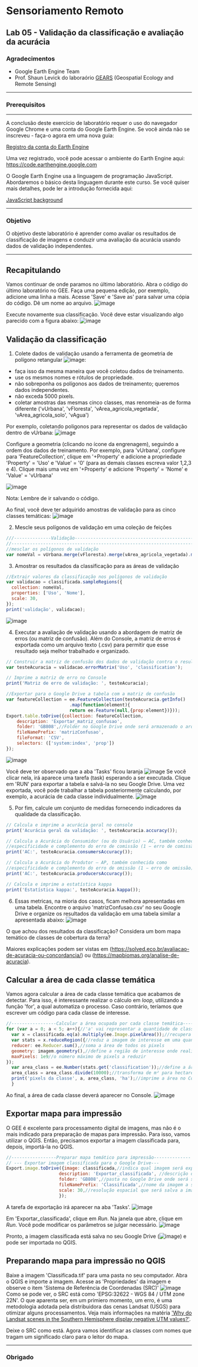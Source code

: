 # Sensoriamento Remoto
Lab 05 - Validação da classificação e avaliação da acurácia
--------------

### Agradecimentos
- Google Earth Engine Team
- Prof. Shaun Levick do laboraório [GEARS](https://www.gears-lab.com)  (Geospatial Ecology and Remote Sensing) 

------

### Prerequisitos
-------------
A conclusão deste exercício de laboratório requer o uso do navegador Google Chrome e uma conta do Google Earth Engine. Se você ainda não se inscreveu - faça-o agora em uma nova guia:

[Registro da conta do Earth Engine](https://signup.earthengine.google.com/)

Uma vez registrado, você pode acessar o ambiente do Earth Engine aqui: https://code.earthengine.google.com

O Google Earth Engine usa a linguagem de programação JavaScript. Abordaremos o básico desta linguagem durante este curso. Se você quiser mais detalhes, pode ler a introdução fornecida aqui:

[JavaScript background](https://developers.google.com/earth-engine/tutorials/tutorials)

------------------------------------------------------------------------
### Objetivo

O objetivo deste laboratório é aprender como avaliar os resultados de classificação de imagens e conduzir uma avaliação da acurácia usando dados de validação independentes.

----------

## Recapitulando
Vamos continuar de onde paramos no último laboratório.
Abra o código do último laboratório no GEE. Faça uma pequena edição, por exemplo, adicione uma linha a mais. Acesse 'Save' e 'Save as' para salvar uma cópia do código. Dê um nome ao arquivo.
![image](https://user-images.githubusercontent.com/41900626/184905996-8fa3b600-0ed8-4762-84cd-d5035340f8ca.png)

Execute novamente sua classificação. Você deve estar visualizando algo parecido com a figura abaixo:
![image](https://user-images.githubusercontent.com/41900626/184906440-07fd4e8e-0d4e-408b-bd10-0fe10d87be53.png)


## Validação da classificação

1. Colete dados de validação usando a ferramenta de geometria de polígono retangular ![image](https://user-images.githubusercontent.com/41900626/175937417-b8d465e1-d5af-48e2-b5ba-958bd98e2e09.png):
  - faça isso da mesma maneira que você coletou dados de treinamento.
  - use os mesmos nomes e rótulos de propriedade.
  - não sobreponha os polígonos aos dados de treinamento; queremos dados independentes.
  - não exceda 5000 pixels.
  - coletar amostras das mesmas cinco classes, mas renomeia-as de forma diferente ('vUrbana', 'vFloresta', 'vArea_agricola_vegetada', 'vArea_agricola_solo', 'vAgua')

Por exemplo, coletando poligonos para representar os dados de validação dentro de vUrbana: 
![image](https://user-images.githubusercontent.com/41900626/184908712-6aabf151-31ad-4a55-aa9c-bb6e108485a2.png)


Configure a geometria (clicando no ícone da engrenagem), seguindo a ordem dos dados de treinamento. Por exemplo, para 'vUrbana', configure para 'FeatureCollection', clique em '+Property' e  adicione a propriedade 'Property' = 'Uso'  e 'Value' = '0' (para as demais classes escreva valor 1,2,3 e 4).
Clique mais uma vez em '+Property' e  adicione 'Property' = 'Nome'  e 'Value' = 'vUrbana'

![image](https://user-images.githubusercontent.com/41900626/184909445-7c5c9b6f-d64f-4d1c-bcca-3face2e5c810.png)

Nota: Lembre de ir salvando o código.

Ao final, você deve ter adquirido amostras de validação para as cinco classes temáticas:
![image](https://user-images.githubusercontent.com/41900626/184909657-6788ea15-d573-4ca7-a574-ee1e7e4eac60.png)


  

2. Mescle seus polígonos de validação em uma coleção de feições
```JavaScript
///--------------Validação------------------------------------------------
//-----------------------------------------------------------------------
//mesclar os polígonos de validação
var nomeVal = vUrbana.merge(vFloresta).merge(vArea_agricola_vegetada).merge(vArea_agricola_solo).merge(vAgua);
```

3. Amostrar os resultados da classificação para as áreas de validação
```JavaScript
//Extrair valores da classificação nos polígonos de validação
var validacao = classificada.sampleRegions({
  collection: nomeVal,
  properties: ['Uso', 'Nome'],
  scale: 30,
});
print('validação', validacao);

```
![image](https://user-images.githubusercontent.com/41900626/184910866-0eb5a43a-a436-4955-99e1-8b6494fa0d7b.png)



4. Executar a avaliação de validação usando a abordagem de matriz de erros (ou matriz de confusão). Além do Console, a matriz de erros é exportada como um arquivo texto (.csv) para permitir que esse resultado seja melhor trabalhado e organizado.
```JavaScript
// Construir a matriz de confusão dos dados de validação contra o resultado da classificação
var testeAcuracia = validacao.errorMatrix('Uso', 'classification');

// Imprime a matriz de erro no Console 
print('Matriz de erro de validação: ', testeAcuracia);

//Exportar para o Google Drive a tabela com a matriz de confusão
var featureCollection = ee.FeatureCollection(testeAcuracia.getInfo()
                        .map(function(element){
                        return ee.Feature(null,{prop:element})}));
Export.table.toDrive({collection: featureCollection,
    description: 'Exportar_matriz_confusao',
    folder: 'GB808',//Folder no Google Drive onde será armazenado o arquivo CSV
    fileNamePrefix: 'matrizConfusao', 
    fileFormat: 'CSV',
    selectors: (['system:index', 'prop'])
});


```
![image](https://user-images.githubusercontent.com/41900626/184911504-abb712ee-84a8-419b-954e-c5e8fcbba737.png)


Você deve ter observado que a aba 'Tasks' ficou laranja ![image](https://user-images.githubusercontent.com/41900626/176021968-ccf22719-c332-4979-aa52-34102b3ceedd.png)
Se você clicar nela, irá aparece uma tarefa (task) esperando a ser executada. Clique em 'RUN' para exportar a tabela e salvá-la no seu Google Drive. Uma vez exportada, você pode trabalhar a tabela posteriormente calculando, por exemplo, a acurácia de cada classe individualmente.
![image](https://user-images.githubusercontent.com/41900626/176022613-a803a49d-9816-4885-92a3-c64193e5bd0c.png)


5. Por fim, calcule um conjunto de medidas fornecendo indicadores da qualidade da classificação.
```JavaScript
// Calcula e imprime a acurácia geral no console
print('Acurácia geral da validação: ', testeAcuracia.accuracy());

// Calcula a Acurácia do Consumidor (ou do Usuário) – AC, também conhecida como 
//especificidade e complemento do erro de comissão (1 − erro de comissão)
print('AC:', testeAcuracia.consumersAccuracy());

// Calcula a Acurácia do Produtor – AP, também conhecida como 
//especificidade e complemento do erro de omissão (1 − erro de omissão)
print('AC:', testeAcuracia.producersAccuracy());

// Calcula e imprime a estatística kappa
print('Estatística kappa:', testeAcuracia.kappa());
```

6. Essas metricas, na mioria dos casos, ficam melhora apresentadas em uma tabela. Encontre o arquivo 'matrizConfusao.csv' no seu Google Drive e organize os resultados da validação em uma tabela similar a apresentada abaixo:
![image](https://user-images.githubusercontent.com/41900626/184903539-63aec414-b62c-4d4a-876c-5f1f51e52ea3.png)






O que achou dos resultados da classificação? Considera um bom mapa temático de classes de cobertura da terra?


Maiores explicações podem ser vistas em (https://solved.eco.br/avaliacao-de-acuracia-ou-concordancia/) ou (https://mapbiomas.org/analise-de-acuracia).

## Calcular a área de cada classe temática
Vamos agora calcular a área de cada classe temática que acabamos de detectar.
Para isso, é interessante realizar o cálculo em _loop_, utilizando a função 'for', a qual automatiza o processo. Caso contrário, teríamos que escrever um código para cada classe de interesse.

```JavaScript
//-----------------Calcular a área ocupada por cada classe temática--------------
for (var a = 0; a < 5; a++){//'a' vai representar a quantidade de classes temáticas (0, 1, 2, 3 e 4)
  var x = classificada.eq(a).multiply(ee.Image.pixelArea());//recupera a área de cada pixel em m²
  var stats = x.reduceRegion({//reduz a imagem de interesse em uma quantidade, nesse caso, a área total
  reducer: ee.Reducer.sum(),//soma a área de todos os pixels
  geometry: imagem.geometry(),//define a região de interesse onde realizar a soma
  maxPixels: 1e9//o número máximo de pixels a reduzir
});
  var area_class = ee.Number(stats.get('classification'));//define a área em formato numérico
  area_class = area_class.divide(10000);//transforma de m² para hectares (ha)
  print('pixels da classe', a, area_class, 'ha');//imprime a área no Console  
  }
```
Ao final, a área de cada classe deverá aparecer no Console.
![image](https://user-images.githubusercontent.com/41900626/180432057-529b9496-a7c5-4894-b85a-ab5dfa125127.png)


## Exportar mapa para impressão
O GEE é excelente para processamento digital de imagens, mas não é o mais indicado para preparação de mapas para impressão. Para isso, vamos utilizar o QGIS.
Então, precisamos exportar a imagem classificada para, depois, importá-la no QGIS.

```JavaScript
//-----------------Preparar mapa temático para impressão--------------
// --- Exportar imagem classificada para o Google Drive---
Export.image.toDrive({image: classificada,//indica qual imagem será exportada 
                    description: 'Exportar_classificada', //descrição da tarefa que aparecerá em Tasks
                    folder: 'GB808',//pasta no Google Drive onde será salva a imagem.
                    fileNamePrefix: 'Classificada',//nome da imagem a ser salva                     
                    scale: 30,//resolução espacial que será salva a imagem 
                    });
```
A tarefa de exportação irá aparecer na aba 'Tasks'.
![image](https://user-images.githubusercontent.com/41900626/180433984-1c2e8922-20f6-4af7-844a-07c94f30fb1d.png)

Em 'Exportar_classificada', clique em _Run_.
Na janela que abre, clique em _Run_. Você pode modificar os parâmetros se julgar necessário.
![image](https://user-images.githubusercontent.com/41900626/180451150-ecbbcee8-8be8-41b1-a10b-6dd8af4c8b30.png)

Pronto, a imagem classificada está salva no seu Google Drive (![image](https://user-images.githubusercontent.com/41900626/180434989-c67e7765-7ddd-4e5d-8371-ea3a3e51ce0d.png)) e pode ser importada no QGIS.



## Preparando mapa para impressão no QGIS
Baixe a imagem 'Classificada.tif' para uma pasta no seu computador.
Abra o QGIS e importe a imagem.
Acesse as 'Propriedades' da imagem e observe o item 'Sistema de Referência de Coordenadas (SRC)'
![image](https://user-images.githubusercontent.com/41900626/180450171-288ace23-719a-4570-a818-78c9b54a67bb.png)
Como se pode ver, o SRC está como  'EPSG:32622 - WGS 84 / UTM zone 22N'. O que aparenta ser, em um primiero momento, um erro, é uma metodologia adotada pela distribuidora das cenas Landsat (USGS) para otimizar alguns processamentos. Veja mais informações na matéria ['Why do Landsat scenes in the Southern Hemisphere display negative UTM values?'](https://www.usgs.gov/faqs/why-do-landsat-scenes-southern-hemisphere-display-negative-utm-values).

Deixe o SRC como está.
Agora vamos identificar as classes com nomes que tragam um significado claro para o leitor do mapa.





-------
### Obrigado

